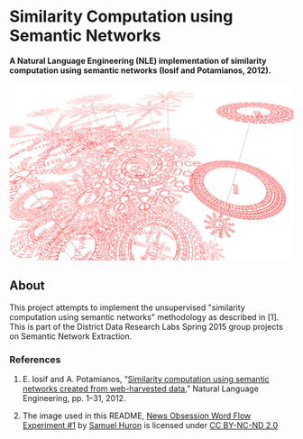 # Similarity Computation using Semantic Networks
**A Natural Language Engineering (NLE) implementation of similarity computation using semantic networks (Iosif and Potamianos, 2012).**

[![News Obsession Word Flow Experiment #1](docs/images/wordflow.jpg)](https://flic.kr/p/6XGcBZ)

## About

This project attempts to implement the unsupervised "similarity computation using semantic networks" methodology as described in [1]. This is part of the District Data Research Labs Spring 2015 group projects on Semantic Network Extraction. 

### References

1. E. Iosif and A. Potamianos, “[Similarity computation using semantic networks created from web-harvested data](http://journals.cambridge.org/action/displayAbstract?fromPage=online&aid=9479647&fileId=S1351324913000144),” Natural Language Engineering, pp. 1–31, 2012.

2. The image used in this README, [News Obsession Word Flow Experiment #1](https://flic.kr/p/6XGcBZ) by [Samuel Huron](https://www.flickr.com/photos/samuel-huron/) is licensed under [CC BY-NC-ND 2.0](https://creativecommons.org/licenses/by-nc-nd/2.0/)
